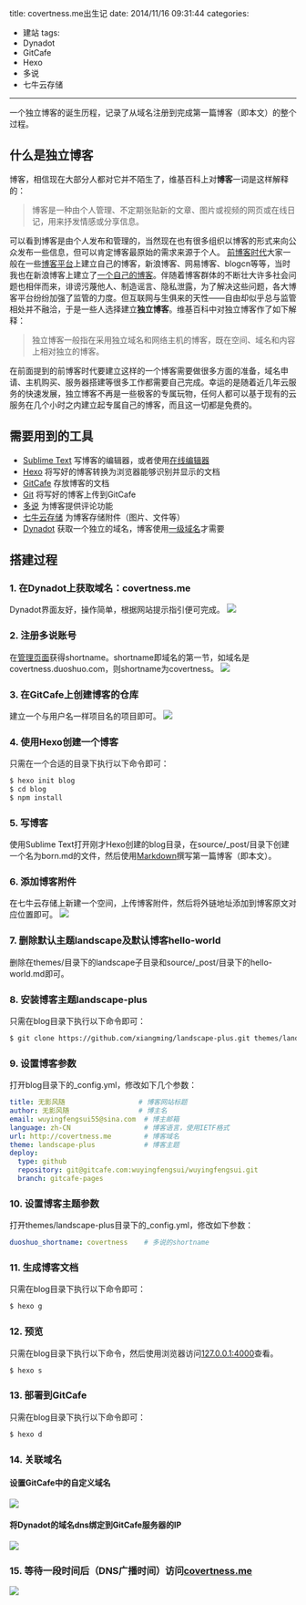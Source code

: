 title: covertness.me出生记
date: 2014/11/16 09:31:44
categories:
- 建站
tags:
- Dynadot
- GitCafe
- Hexo
- 多说
- 七牛云存储

---
一个独立博客的诞生历程，记录了从域名注册到完成第一篇博客（即本文）的整个过程。
<!-- more -->

## 什么是独立博客
博客，相信现在大部分人都对它并不陌生了，维基百科上对**博客**一词是这样解释的：
> 博客是一种由个人管理、不定期张贴新的文章、图片或视频的网页或在线日记，用来抒发情感或分享信息。

可以看到博客是由个人发布和管理的，当然现在也有很多组织以博客的形式来向公众发布一些信息，但可以肯定博客最原始的需求来源于个人。
[前博客时代](http://www.15yan.com/story/fyYlkIp03v5/)大家一般在一些[博客平台](http://zh.wikipedia.org/wiki/部落格服务提供商列表)上建立自己的博客，新浪博客、网易博客、blogcn等等，当时我也在新浪博客上建立了[一个自己的博客](http://blog.sina.com.cn/wuyingfengsui)。伴随着博客群体的不断壮大许多社会问题也相伴而来，诽谤污蔑他人、制造谣言、隐私泄露，为了解决这些问题，各大博客平台纷纷加强了监管的力度。但互联网与生俱来的天性——自由却似乎总与监管相处并不融洽，于是一些人选择建立**独立博客**。维基百科中对独立博客作了如下解释：
> 独立博客一般指在采用独立域名和网络主机的博客，既在空间、域名和内容上相对独立的博客。

在前面提到的前博客时代要建立这样的一个博客需要做很多方面的准备，域名申请、主机购买、服务器搭建等很多工作都需要自己完成。幸运的是随着近几年云服务的快速发展，独立博客不再是一些极客的专属玩物，任何人都可以基于现有的云服务在几个小时之内建立起专属自己的博客，而且这一切都是免费的。

## 需要用到的工具
- [Sublime Text](http://www.sublimetext.com/) 写博客的编辑器，或者使用[在线编辑器](https://www.zybuluo.com)
- [Hexo](http://hexo.io/) 将写好的博客转换为浏览器能够识别并显示的文档
- [GitCafe](https://gitcafe.com/) 存放博客的文档
- [Git](http://git-scm.com/) 将写好的博客上传到GitCafe
- [多说](http://duoshuo.com/) 为博客提供评论功能
- [七牛云存储](http://www.qiniu.com/) 为博客存储附件（图片、文件等）
- [Dynadot](https://www.dynadot.com/zh) 获取一个独立的域名，博客使用[一级域名](http://baike.baidu.com/view/254595.htm)才需要

## 搭建过程
### 1. 在Dynadot上获取域名：covertness.me
Dynadot界面友好，操作简单，根据网站提示指引便可完成。
![](http://covertness.qiniudn.com/born_domain.PNG)


### 2. 注册多说账号
在[管理页面](http://covertness.duoshuo.com/admin/settings/)获得shortname。shortname即域名的第一节，如域名是covertness.duoshuo.com，则shortname为covertness。
![](http://covertness.qiniudn.com/born_duoshuo.PNG)


### 3. 在GitCafe上创建博客的仓库
建立一个与用户名一样项目名的项目即可。
![](http://covertness.qiniudn.com/born_resp.PNG)


### 4. 使用Hexo创建一个博客
只需在一个合适的目录下执行以下命令即可：
```bash
$ hexo init blog
$ cd blog
$ npm install
```


### 5. 写博客
使用Sublime Text打开刚才Hexo创建的blog目录，在source/_post/目录下创建一个名为born.md的文件，然后使用[Markdown](http://www.jianshu.com/p/q81RER)撰写第一篇博客（即本文）。


### 6. 添加博客附件
在七牛云存储上新建一个空间，上传博客附件，然后将外链地址添加到博客原文对应位置即可。
![](http://covertness.qiniudn.com/born_attach.PNG)


### 7. 删除默认主题landscape及默认博客hello-world
删除在themes/目录下的landscape子目录和source/_post/目录下的hello-world.md即可。


### 8. 安装博客主题landscape-plus
只需在blog目录下执行以下命令即可：
```bash
$ git clone https://github.com/xiangming/landscape-plus.git themes/landscape-plus
```


### 9. 设置博客参数
打开blog目录下的_config.yml，修改如下几个参数：
```yml
title: 无影风随                  # 博客网站标题
author: 无影风随                 # 博主名
email: wuyingfengsui55@sina.com  # 博主邮箱
language: zh-CN                  # 博客语言，使用IETF格式
url: http://covertness.me        # 博客域名
theme: landscape-plus            # 博客主题
deploy:
  type: github
  repository: git@gitcafe.com:wuyingfengsui/wuyingfengsui.git
  branch: gitcafe-pages
```


### 10. 设置博客主题参数
打开themes/landscape-plus目录下的_config.yml，修改如下参数：
```yml
duoshuo_shortname: covertness    # 多说的shortname
```


### 11. 生成博客文档
只需在blog目录下执行以下命令即可：
```bash
$ hexo g
```


### 12. 预览
只需在blog目录下执行以下命令，然后使用浏览器访问[127.0.0.1:4000](http://127.0.0.1:4000/)查看。
```bash
$ hexo s
```


### 13. 部署到GitCafe
只需在blog目录下执行以下命令即可：
```bash
$ hexo d
```


### 14. 关联域名
#### 设置GitCafe中的自定义域名
![](http://covertness.qiniudn.com/born_domain2dns.PNG)

#### 将Dynadot的域名dns绑定到GitCafe服务器的IP
![](http://covertness.qiniudn.com/born_dns.PNG)


### 15. 等待一段时间后（DNS广播时间）访问[covertness.me](http://covertness.me/)
![](http://covertness.qiniudn.com/born_release.PNG)